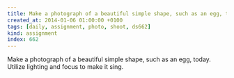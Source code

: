 ```yaml
---
title: Make a photograph of a beautiful simple shape, such as an egg, today. Utilize lighting and focus to make it sing.
created_at: 2014-01-06 01:00:00 +0100
tags: [daily, assignment, photo, shoot, ds662]
kind: assignment
index: 662
---
```


Make a photograph of a beautiful simple shape, such as an egg, today. Utilize lighting and focus to make it sing.
